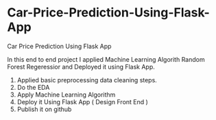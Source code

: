 # Car-Price-Prediction-Using-Flask-App

Car Price Prediction Using Flask App 

In this end to end project I applied Machine Learning Algorith Random Forest Regeressior and Deployed it using Flask App. 

1. Applied basic preprocessing data cleaning steps. 
2. Do the EDA 
3. Apply Machine Learning Algorithm 
4. Deploy it Using Flask App ( Design Front End ) 
5. Publish it on github

